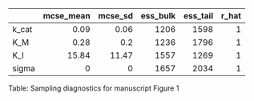 |       |   mcse_mean |   mcse_sd |   ess_bulk |   ess_tail |   r_hat |
|:------|------------:|----------:|-----------:|-----------:|--------:|
| k_cat |        0.09 |      0.06 |       1206 |       1598 |       1 |
| K_M   |        0.28 |      0.2  |       1236 |       1796 |       1 |
| K_I   |       15.84 |     11.47 |       1557 |       1269 |       1 |
| sigma |        0    |      0    |       1657 |       2034 |       1 |
Table: Sampling diagnostics for manuscript Figure 1